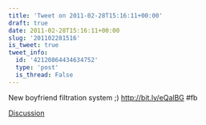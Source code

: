 ```yaml
---
title: 'Tweet on 2011-02-28T15:16:11+00:00'
draft: true
date: 2011-02-28T15:16:11+00:00
slug: '201102281516'
is_tweet: true
tweet_info:
  id: '42120864434634752'
  type: 'post'
  is_thread: False
---
```




New boyfriend filtration system ;)  http://bit.ly/eQalBG #fb

[Discussion](https://x.com/sytelus/status/42120864434634752)

